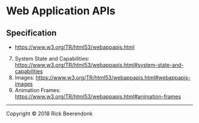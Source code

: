 # Web Application APIs

## Specification

* https://www.w3.org/TR/html53/webappapis.html

7. System State and Capabilities: https://www.w3.org/TR/html53/webappapis.html#system-state-and-capabilities
8. Images: https://www.w3.org/TR/html53/webappapis.html#webappapis-images
9. Animation Frames: https://www.w3.org/TR/html53/webappapis.html#animation-frames

---

Copyright © 2018 Rick Beerendonk